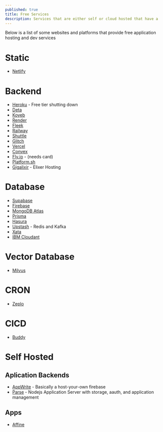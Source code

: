 ```yaml
---
published: true
title: Free Services
description: Services that are either self or cloud hosted that have a free tier
---
```


Below is a list of some websites and platforms that provide free application hosting and dev services

# Static

- [Netlify](https://www.netlify.com/)

# Backend

- [Heroku](https://www.heroku.com/) - Free tier shutting down
- [Deta](https://deta.space/)
- [Koyeb](https://koyeb.com/)
- [Render](https://render.com/)
- [Fleek](https://fleek.co/)
- [Railway](https://railway.app/)
- [Shuttle](https://www.shuttle.rs/)
- [Glitch](https://glitch.com/)
- [Vercel](https://vercel.com/)
- [Convex](https://www.convex.dev/)
- [Fly.io](https://fly.io/) - (needs card)
- [Platform.sh](https://platform.sh/)
- [Gigalixir](https://www.gigalixir.com/) - Elixer Hosting

# Database

- [Supabase](https://supabase.com/)
- [Firebase](http://firebase.google.com)
- [MongoDB Atlas](https://www.mongodb.com/atlas/database)
- [Prisma](https://www.prisma.io/)
- [Hasura](http://hasura.io/)
- [Upstash](https://upstash.com/) - Redis and Kafka
- [Xata](https://xata.io)
- [IBM Cloudant](https://cloud.ibm.com/catalog/services/cloudant)

# Vector Database

- [Milvus](https://milvus.io/)

# CRON

- [Zeplo](https://www.zeplo.io/)

# CICD

- [Buddy](https://buddy.works/pricing)

# Self Hosted

## Aplication Backends

- [AppWrite](https://appwrite.io) - Basically a host-your-own firebase
- [Parse](https://parseplatform.org/) - Nodejs Application Server with storage, aauth, and application management

## Apps

- [Affine](https://affine.pro/)
